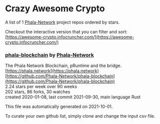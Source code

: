 # Crazy Awesome Crypto
A list of 1 [Phala-Network](https://github.com/Phala-Network) project repos ordered by stars.  

Checkout the interactive version that you can filter and sort: 
[https://awesome-crypto.infocruncher.com/](https://awesome-crypto.infocruncher.com/)  


### [phala-blockchain](https://github.com/Phala-Network/phala-blockchain) by [Phala-Network](https://github.com/Phala-Network)  
The Phala Network Blockchain, pRuntime and the bridge.  
[https://phala.network](https://phala.network)  
[https://github.com/Phala-Network/phala-blockchain](https://github.com/Phala-Network/phala-blockchain)  
2.24 stars per week over 90 weeks  
202 stars, 86 forks, 30 watches  
created 2020-01-08, last commit 2021-09-30, main language Rust  


This file was automatically generated on 2021-10-01.  

To curate your own github list, simply clone and change the input csv file.  